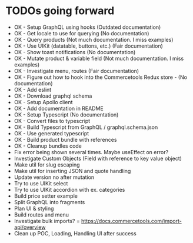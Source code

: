 # TODOs going forward

- OK - Setup GraphQL using hooks (Outdated documentation)
- OK - Get locale to use for querying (No documentation)
- OK - Query products (Not much documentation. I miss examples)
- OK - Use UIKit (datatable, buttons, etc.) (Fair documentation)
- OK - Show toast notifications (No documentation)
- OK - Mutate product & variable field (Not much documentation. I miss examples)
- OK - Investigate menu, routes (Fair documentation)
- OK - Figure out how to hook into the Commercetools Redux store - (No documentation)
- OK - Add eslint
- OK - Download graphql schema
- OK - Setup Apollo client
- OK - Add documentation in README
- OK - Setup Typescript (No documentation)
- OK - Convert files to typescript
- OK - Build Typescript from GraphQL / graphql.schema.json
- OK - Use generated typescript
- OK - Build product bundle with references
- OK - Cleanup bundles code
- Fix error being shown several times. Maybe useEffect on error?
- Investigate Custom Objects (Field with reference to key value object)
- Make util for slug escaping
- Make util for inserting JSON and quote handling
- Update version no after mutation
- Try to use UIKit select
- Try to use UIKit accordion with ex. categories
- Build price setter example
- Split GraphQL into fragments
- Plan UI & styling
- Build routes and menu
- Investigate bulk imports? = https://docs.commercetools.com/import-api/overview
- Clean up POC, Loading, Handling UI after success
